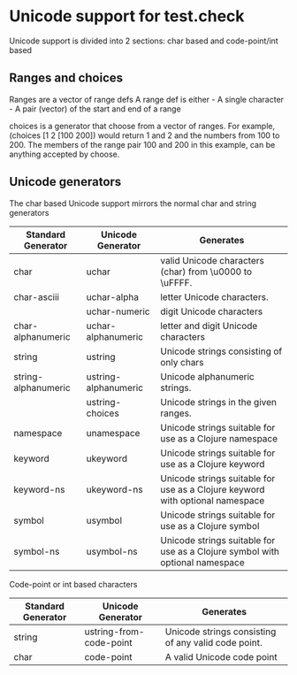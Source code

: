 
#  Unicode support for test.check

Unicode support is divided into 2 sections: char based and code-point/int based

## Ranges and choices
  Ranges are a vector of range defs
    A range def is either
    -  A single character
    -  A pair (vector) of the start and end of a range
 
  choices is a generator that choose from a vector of ranges.  For example,
       (choices [1 2 [100 200])
  would return 1 and 2 and the numbers from 100 to 200.  The members of the range pair 100 and 200 in this
  example, can be anything accepted by choose.

## Unicode generators

  The char based Unicode support mirrors the normal char and string generators

<table>
<thead>
<th> Standard Generator  </th><th> Unicode Generator    </td><th> Generates                                                                     </th></tr>
</thead>
<tbody>
<tr><td> char                </td><td> uchar                </td><td> valid Unicode characters (char) from \u0000 to \uFFFF.                        </td></tr>
<tr><td> char-asciii         </td><td> uchar-alpha          </td><td> letter Unicode characters.                                                    </td></tr>
<tr><td>                     </td><td> uchar-numeric        </td><td> digit Unicode characters                                                      </td></tr>
<tr><td> char-alphanumeric   </td><td> uchar-alphanumeric   </td><td> letter and digit Unicode characters                                           </td></tr>
<tr><td> string              </td><td> ustring              </td><td> Unicode strings consisting of only chars                                      </td></tr>
<tr><td> string-alphanumeric </td><td> ustring-alphanumeric </td><td> Unicode alphanumeric strings.                                                 </td></tr>
<tr><td>                     </td><td> ustring-choices      </td><td> Unicode strings in the given ranges.                                          </td></tr>
<tr><td> namespace           </td><td> unamespace           </td><td> Unicode strings suitable for use as a Clojure namespace                       </td></tr>
<tr><td> keyword             </td><td> ukeyword             </td><td> Unicode strings suitable for use as a Clojure keyword                         </td></tr>
<tr><td> keyword-ns          </td><td> ukeyword-ns          </td><td> Unicode strings suitable for use as a Clojure keyword with optional namespace </td></tr>
<tr><td> symbol              </td><td> usymbol              </td><td> Unicode strings suitable for use as a Clojure symbol                          </td></tr>
<tr><td> symbol-ns           </td><td> usymbol-ns           </td><td> Unicode strings suitable for use as a Clojure symbol with optional namespace  </td></tr>
 
</tbody>
</table>




  Code-point or int based characters
  <table>
<thead>
<tr><th> Standard Generator </th><th> Unicode Generator       </th><th> Generates</th><tr>
</thead>
<tbody>
<tr><td> string             </td><td> ustring-from-code-point </td><td> Unicode strings consisting of any valid code point. </td></tr>
<tr><td> char               </td><td> code-point              </td><td> A valid Unicode code point                          </td></tr>
</tbody>
</table>

